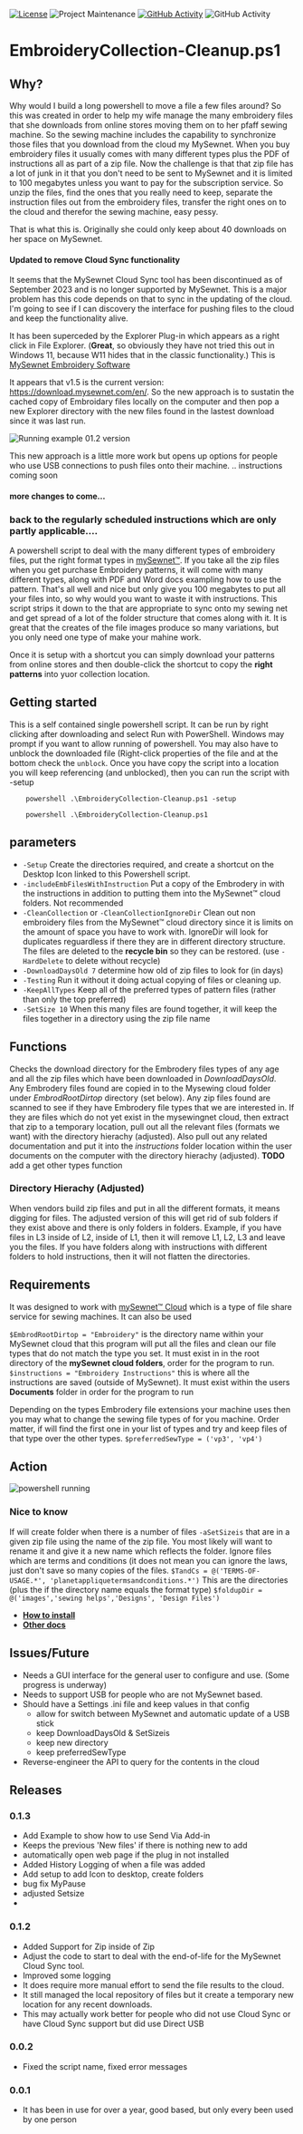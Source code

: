 [![License][license-shield]][LICENSE]
![Project Maintenance][maintenance-shield]
[![GitHub Activity][commits-shield]][commits]
![GitHub Activity][releases-shield]

# EmbroideryCollection-Cleanup.ps1

## Why?
Why would I build a long powershell to move a file a few files around?  So this was created in order to help my wife manage the many embroidery files that she downloads from online stores moving them on to her pfaff sewing machine. 
So the sewing machine includes the capability to synchronize those files that you download from the cloud my MySewnet.  When you buy embroidery files it usually comes with many different types plus the PDF of instructions all as part of a zip file.
Now the challenge is that that zip file has a lot of junk in it that you don't need to be sent to MySewnet and it is limited to 100 megabytes unless you want to pay for the subscription service. 
So unzip the files, find the ones that you really need to keep, separate the instruction files out from the embroidery files, transfer the right ones on to the cloud and therefor the sewing machine, easy pessy.

That is what this is.  Originally she could only keep about 40 downloads on her space on MySewnet.

#### Updated to remove Cloud Sync functionality
It seems that the MySewnet Cloud Sync tool has been discontinued as of September 2023 and is no longer supported by MySewnet.  This is a major problem has this code depends on that to sync in the updating of the cloud. I'm going to see if I can discovery the interface for pushing files to the cloud and keep the functionality alive.

It has been superceded by the Explorer Plug-in which appears as a right click in File Explorer.  (**Great**, so obviously they have not tried this out in Windows 11, because W11 hides that in the classic functionality.)
This is [MySewnet Embroidery Software](https://softwarehelp.mysewnet.com/MSW/140/Configure/#t=Topics%2FUsing_the_Explorer_Plugin.htm)  


It appears that v1.5 is the current version: https://download.mysewnet.com/en/.  So the new approach is to sustatin the cached copy of Embroidary files locally on the computer and then pop a new Explorer directory with the new files found in the lastest download since it was last run.

![Running example 01.2 version](docs/images/run-example-2023-1017.gif)

This new approach is a little more work but opens up options for people who use USB connections to push files onto their machine.
.. instructions coming soon

#### more changes to come...

### back to the regularly scheduled instructions which are only partly applicable....
A powershell script to deal with the many different types of embroidery files, put the right format types in [mySewnet™](https://mysewnet.com/).  If you take all the zip files when you get purchase Embroidery patterns, it will come with many different types, along with PDF and Word docs exampling how to use the pattern.  That's all well and nice but only give you 100 megabytes to put all your files into, so why would you want to waste it with instructions. This script strips it down to the that are appropriate to sync onto my sewing net and get spread of a lot of the folder structure that comes along with it.  It is great that the creates of the file images produce so many variations, but you only need one type of make your mahine work.

Once it is setup with a shortcut you can simply download your patterns from online stores and then double-click the shortcut to copy the **right patterns** into yuor collection location.

## Getting started
This is a self contained single powershell script.  It can be run by right clicking after downloading and select Run with PowerShell.  Windows may prompt if you want to allow running of powershell.  You may also have to unblock the downloaded file (Right-click properties of the file and at the bottom check the `unblock`.  Once you have copy the script into a location you will keep referencing (and unblocked), then you can run the script with -setup

```
    powershell .\EmbroideryCollection-Cleanup.ps1 -setup

    powershell .\EmbroideryCollection-Cleanup.ps1
```


## parameters
- `-Setup`    Create the directories required, and create a shortcut on the Desktop Icon linked to this Powershell script.
- `-includeEmbFilesWithInstruction` Put a copy of the Embrodery in with the instructions in addition to putting them into the MySewnet™ cloud folders.  Not recommended
- `-CleanCollection` or `-CleanCollectionIgnoreDir`  Clean out non embroidery files from the MySewnet™ cloud directory since it is limits on the amount of space you have to work with.  IgnoreDir will look for duplicates reguardless if there they are in different directory structure.  The files are deleted to the **recycle bin** so they can be restored. (use `-HardDelete` to delete without recycle)
- `-DownloadDaysOld 7`    determine how old of zip files to look for (in days) 
- `-Testing`  Run it without it doing actual copying of files or cleaning up.
- `-KeepAllTypes` Keep all of the preferred types of pattern files (rather than only the top preferred)
- `-SetSize 10`     When this many files are found together, it will keep the files together in a directory using the zip file name

## Functions

Checks the download directory for the Embrodery files types of any age and all the zip files which have been downloaded in *DownloadDaysOld*.  
Any Embrodery files found are copied in to the Mysewing cloud folder under *EmbrodRootDirtop* directory (set below).
Any zip files found are scanned to see if they have Embrodery file types that we are interested in.  If they are files which do not yet exist in the
mysewingnet cloud, then extract that zip to a temporary location, pull out all the relevant files (formats we want) with the directory hierachy (adjusted).  Also pull out any related documentation and put it into the *instructions* folder location within the user documents on the computer with the directory hierachy (adjusted).
**TODO** add a get other types function

### Directory Hierachy (Adjusted)
When vendors build zip files and put in all the different formats, it means digging for files.  The adjusted version of this will get rid of sub folders if they exist above and there is only folders in folders.  Example, if you have files in L3 inside of L2, inside of L1, then it will remove L1, L2, L3 and leave you the files.  If you have folders along with instructions with different folders to hold instructions, then it will not flatten the directories.

## Requirements

It was designed to work with [mySewnet™ Cloud](https://cloud.mysewnet.com/) which is a type of file share service for sewing machines.  It can also be used

`$EmbrodRootDirtop = "Embroidery"` is the directory name within your MySewnet cloud that this program will put all the files and clean our file types that do not match the type you set.  It must exist in in the root directory of the **mySewnet cloud folders**, order for the program to run.
`$instructions = "Embroidery Instructions"`  this is where all the instructions are saved (outside of MySewnet).  It must exist within the users **Documents** folder in order for the program to run

Depending on the types Embrodery file extensions your machine uses then you may what to change the sewing file types of for you machine.  Order matter, if will find the first one in your list of types and try and keep files of that type over the other types.
`$preferredSewType = ('vp3', 'vp4')`

## Action
![powershell running](docs/images/explorer_2022-12-26_17-32-05.gif)

### Nice to know

If will create folder when there is a number of files `-aSetSizeis` that are in a given zip file using the name of the zip file.  You most likely will want to rename it and give it a new name which reflects the folder.
Ignore files which are terms and conditions (it does not mean you can ignore the laws, just don't save so many copies of the files.
`$TandCs = @('TERMS-OF-USAGE.*', 'planetappliquetermsandconditions.*')`
This are the directories (plus the if the directory name equals the format type)
`$foldupDir = @('images','sewing helps','Designs', 'Design Files')`

 - **[How to install](docs/How-to-Install.md)**
 - **[Other docs](docs/)**

## Issues/Future
- Needs a GUI interface for the general user to configure and use. (Some progress is underway)
- Needs to support USB for people who are not MySewnet based.
- Should have a Settings .ini file and keep values in that config
  - allow for switch between MySewnet and automatic update of a USB stick
  - keep DownloadDaysOld & SetSizeis 
  - keep new directory 
  - keep preferredSewType 
- Reverse-engineer the API to query for the contents in the cloud

## Releases
### 0.1.3
- Add Example to show how to use Send Via Add-in
- Keeps the previous 'New files' if there is nothing new to add
- automatically open web page if the plug in not installed
- Added History Logging of when a file was added
- Add setup to add Icon to desktop, create folders
- bug fix MyPause
- adjusted Setsize
- 
### 0.1.2
- Added Support for Zip inside of Zip
- Adjust the code to start to deal with the end-of-life for the MySewnet Cloud Sync tool.
- Improved some logging
- It does require more manual effort to send the file results to the cloud.
- It still managed the local repository of files but it create a temporary new location for any recent downloads.
- This may actually work better for people who did not use Cloud Sync or have Cloud Sync support but did use Direct USB

### 0.0.2
- Fixed the script name, fixed error messages
### 0.0.1
- It has been in use for over a year, good based, but only every been used by one person


[license-shield]: https://img.shields.io/github/license/D-Jeffrey/Embroidery-File-Organize.svg?style=for-the-badge
[license]: LICENSE
[commits]: https://github.com/D-Jeffrey/Embroidery-File-Organize/commits
[commits-shield]: https://img.shields.io/github/commit-activity/y/D-Jeffrey/Embroidery-File-Organize?style=for-the-badge
[maintenance-shield]: https://img.shields.io/maintenance/yes/2023.svg?style=for-the-badge
[releases-shield]: https://img.shields.io/github/v/release/D-Jeffrey/Embroidery-File-Organize.svg?style=for-the-badge
